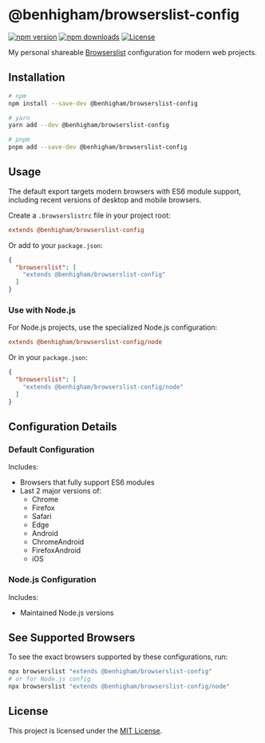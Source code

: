 # @benhigham/browserslist-config

[![npm version](https://img.shields.io/npm/v/@benhigham/browserslist-config.svg)](https://www.npmjs.com/package/@benhigham/browserslist-config)
[![npm downloads](https://img.shields.io/npm/dm/@benhigham/browserslist-config.svg)](https://www.npmjs.com/package/@benhigham/browserslist-config)
[![License](https://img.shields.io/github/license/benhigham/browserslist-config)](LICENSE.md)

My personal shareable [Browserslist](https://github.com/browserslist/browserslist) configuration for modern web projects.

## Installation

```bash
# npm
npm install --save-dev @benhigham/browserslist-config

# yarn
yarn add --dev @benhigham/browserslist-config

# pnpm
pnpm add --save-dev @benhigham/browserslist-config
```

## Usage

The default export targets modern browsers with ES6 module support, including recent versions of desktop and mobile browsers.

Create a `.browserslistrc` file in your project root:

```ini
extends @benhigham/browserslist-config
```

Or add to your `package.json`:

```json
{
  "browserslist": [
    "extends @benhigham/browserslist-config"
  ]
}
```

### Use with Node.js

For Node.js projects, use the specialized Node.js configuration:

```ini
extends @benhigham/browserslist-config/node
```

Or in your `package.json`:

```json
{
  "browserslist": [
    "extends @benhigham/browserslist-config/node"
  ]
}
```

## Configuration Details

### Default Configuration

Includes:

- Browsers that fully support ES6 modules
- Last 2 major versions of:
  - Chrome
  - Firefox
  - Safari
  - Edge
  - Android
  - ChromeAndroid
  - FirefoxAndroid
  - iOS

### Node.js Configuration

Includes:

- Maintained Node.js versions

## See Supported Browsers

To see the exact browsers supported by these configurations, run:

```bash
npx browserslist "extends @benhigham/browserslist-config"
# or for Node.js config
npx browserslist "extends @benhigham/browserslist-config/node"
```

## License

This project is licensed under the [MIT License](LICENSE.md).
